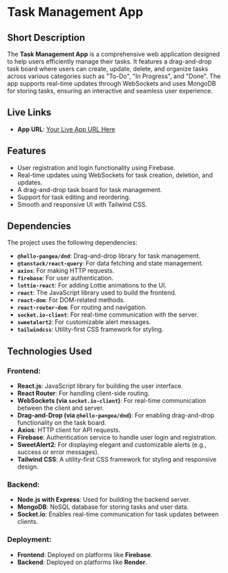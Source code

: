 # Task Management App

## Short Description

The **Task Management App** is a comprehensive web application designed to help users efficiently manage their tasks. It features a drag-and-drop task board where users can create, update, delete, and organize tasks across various categories such as "To-Do", "In Progress", and "Done". The app supports real-time updates through WebSockets and uses MongoDB for storing tasks, ensuring an interactive and seamless user experience.

## Live Links

- **App URL**: [Your Live App URL Here](https://task-management-app-server-lbsi.onrender.com)

## Features

- User registration and login functionality using Firebase.
- Real-time updates using WebSockets for task creation, deletion, and updates.
- A drag-and-drop task board for task management.
- Support for task editing and reordering.
- Smooth and responsive UI with Tailwind CSS.

## Dependencies

The project uses the following dependencies:

- **`@hello-pangea/dnd`**: Drag-and-drop library for task management.
- **`@tanstack/react-query`**: For data fetching and state management.
- **`axios`**: For making HTTP requests.
- **`firebase`**: For user authentication.
- **`lottie-react`**: For adding Lottie animations to the UI.
- **`react`**: The JavaScript library used to build the frontend.
- **`react-dom`**: For DOM-related methods.
- **`react-router-dom`**: For routing and navigation.
- **`socket.io-client`**: For real-time communication with the server.
- **`sweetalert2`**: For customizable alert messages.
- **`tailwindcss`**: Utility-first CSS framework for styling.

## Technologies Used

### Frontend:
- **React.js**: JavaScript library for building the user interface.
- **React Router**: For handling client-side routing.
- **WebSockets (via `socket.io-client`)**: For real-time communication between the client and server.
- **Drag-and-Drop (via `@hello-pangea/dnd`)**: For enabling drag-and-drop functionality on the task board.
- **Axios**: HTTP client for API requests.
- **Firebase**: Authentication service to handle user login and registration.
- **SweetAlert2**: For displaying elegant and customizable alerts (e.g., success or error messages).
- **Tailwind CSS**: A utility-first CSS framework for styling and responsive design.

### Backend:
- **Node.js with Express**: Used for building the backend server.
- **MongoDB**: NoSQL database for storing tasks and user data.
- **Socket.io**: Enables real-time communication for task updates between clients.

### Deployment:
- **Frontend**: Deployed on platforms like **Firebase**.
- **Backend**: Deployed on platforms like **Render**.